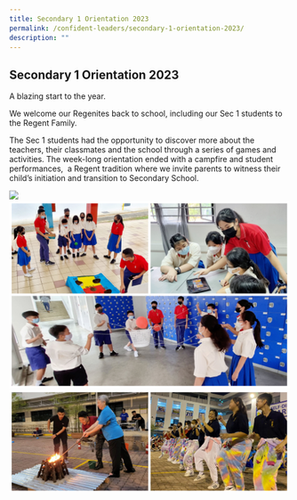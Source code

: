 ```yaml
---
title: Secondary 1 Orientation 2023
permalink: /confident-leaders/secondary-1-orientation-2023/
description: ""
---
```

## Secondary 1 Orientation 2023

A blazing start to the year.

We welcome our Regenites back to school, including our Sec 1 students to the Regent Family.

The Sec 1 students had the opportunity to discover more about the teachers, their classmates and the school through a series of games and activities. The week-long orientation ended with a campfire and student performances,  a Regent tradition where we invite parents to witness their child’s initiation and transition to Secondary School.

![](/images/Sec%201%20Orientation/S1Orient2023-1.jpg)
![](/images/Sec%201%20Orientation/S1Orient2023-2.jpg)
![](/images/Sec%201%20Orientation/S1Orient2023-3.jpg)